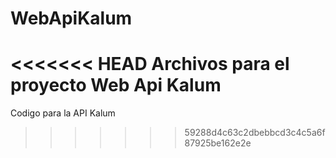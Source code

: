 # WebApiKalum
<<<<<<< HEAD
Archivos para el proyecto Web Api Kalum
=======
Codigo para la API Kalum
>>>>>>> 59288d4c63c2dbebbcd3c4c5a6f87925be162e2e
